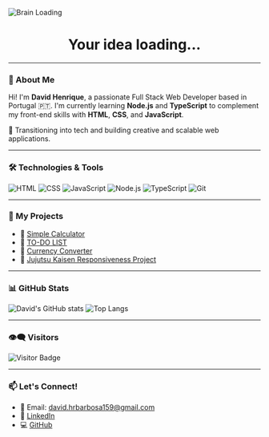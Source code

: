 ![Brain Loading](https://media.giphy.com/media/v1.Y2lkPTc5MGI3NjExMWdybGV1Z2UzZmdkMnF2dW5ncHQ2N2dkZTY5b3dvbTZsZmF5cm1kaCZlcD12MV9naWZzX3NlYXJjaCZjdD1n/Kcj8a6DNt96PfTXF8V/giphy.gif)

<h1 align="center">Your idea loading...</h1>

---

### 👋 About Me

Hi! I'm **David Henrique**, a passionate Full Stack Web Developer based in Portugal 🇵🇹. I'm currently learning **Node.js** and **TypeScript** to complement my front-end skills with **HTML**, **CSS**, and **JavaScript**.

🚀 Transitioning into tech and building creative and scalable web applications.

---

### 🛠️ Technologies & Tools

![HTML](https://img.shields.io/badge/HTML5-E34F26?style=for-the-badge&logo=html5&logoColor=white)
![CSS](https://img.shields.io/badge/CSS3-1572B6?style=for-the-badge&logo=css3&logoColor=white)
![JavaScript](https://img.shields.io/badge/JavaScript-F7DF1E?style=for-the-badge&logo=javascript&logoColor=black)
![Node.js](https://img.shields.io/badge/Node.js-339933?style=for-the-badge&logo=nodedotjs&logoColor=white)
![TypeScript](https://img.shields.io/badge/TypeScript-3178C6?style=for-the-badge&logo=typescript&logoColor=white)
![Git](https://img.shields.io/badge/Git-F05032?style=for-the-badge&logo=git&logoColor=white)

---

### 📂 My Projects

- 🧮 [Simple Calculator](https://github.com/David-HRBarbosa/Calculadora-Simples)
- 📝 [TO-DO LIST](https://github.com/David-HRBarbosa/TO-DO-LIST)
- 💱 [Currency Converter](https://github.com/David-HRBarbosa/Conversor-de-Moedas)
- 👊 [Jujutsu Kaisen Responsiveness Project](https://github.com/David-HRBarbosa/Jujutsu-Kaisen-Responsividade)

---

### 📊 GitHub Stats

![David's GitHub stats](https://github-readme-stats.vercel.app/api?username=David-HRBarbosa&show_icons=true&theme=radical)
![Top Langs](https://github-readme-stats.vercel.app/api/top-langs/?username=David-HRBarbosa&layout=compact&theme=radical)

---

### 👁️‍🗨️ Visitors

![Visitor Badge](https://komarev.com/ghpvc/?username=David-HRBarbosa&style=flat-square&color=00ffcc)

---

### 📫 Let's Connect!

- 📧 Email: david.hrbarbosa159@gmail.com
- 💼 [LinkedIn](https://www.linkedin.com/in/david-henrique-rodrigues)
- 💻 [GitHub](https://github.com/David-HRBarbosa)





<!--
**David-HRBarbosa/David-HRBarbosa** is a ✨ _special_ ✨ repository because its `README.md` (this file) appears on your GitHub profile.

Here are some ideas to get you started:

- 🔭 I’m currently working on ...
- 🌱 I’m currently learning ...
- 👯 I’m looking to collaborate on ...
- 🤔 I’m looking for help with ...
- 💬 Ask me about ...
- 📫 How to reach me: ...
- 😄 Pronouns: ...
- ⚡ Fun fact: ...
-->
